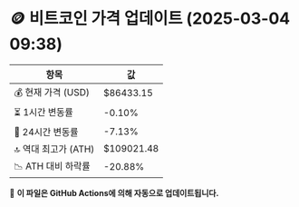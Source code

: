 # 🪙 비트코인 가격 업데이트 (2025-03-04 09:38)

| 항목                | 값 |
|--------------------|----------------|
| 💰 현재 가격 (USD) | $86433.15 |
| ⏳ 1시간 변동률    | -0.10% |
| 📆 24시간 변동률   | -7.13% |
| 🔝 역대 최고가 (ATH) | $109021.48 |
| 📉 ATH 대비 하락률 | -20.88% |

🔄 **이 파일은 GitHub Actions에 의해 자동으로 업데이트됩니다.**
